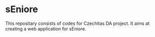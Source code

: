 # sEniore
This repositary consists of codes for Czechitas DA project. It aims at creating a web application for sEniore.
